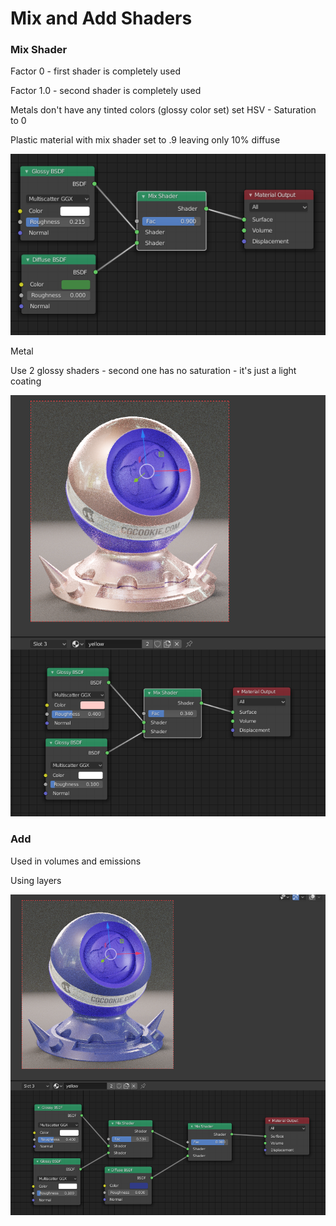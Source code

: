 # Mix and Add Shaders

### Mix Shader

Factor 0 - first shader is completely used

Factor 1.0 - second shader is completely used

Metals don't have any tinted colors \(glossy color set\) set HSV - Saturation to 0

Plastic material with mix shader set to .9 leaving only 10% diffuse

![](../../../.gitbook/assets/image%20%2843%29.png)

Metal

Use 2 glossy shaders - second one has no saturation - it's just a light coating

![](../../../.gitbook/assets/image%20%2840%29.png)



### Add

Used in volumes and emissions



Using layers

![](../../../.gitbook/assets/image%20%2842%29.png)

